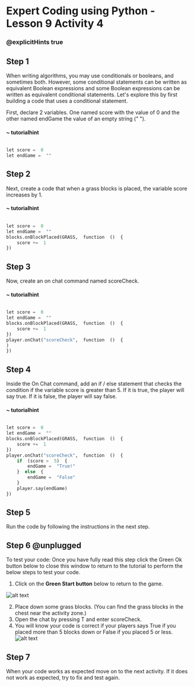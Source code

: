 # Expert Coding using Python - Lesson 9 Activity 4
### @explicitHints true

## Step 1

When writing algorithms, you may use conditionals or booleans, and sometimes both.  However, some conditional statements can be written as equivalent Boolean expressions and some Boolean expressions can be written as equivalent conditional statements.
Let's explore this by first building a code that uses a conditional statement. 

First, declare 2 variables. One named score with the value of 0 and the other named endGame the value of an empty string (" ").  

#### ~ tutorialhint
```python

let score =  0
let endGame =  ""

```

## Step 2

Next, create a code that when a grass blocks is placed, the variable score increases by 1. 

#### ~ tutorialhint
```python

let score =  0
let endGame =  ""
blocks.onBlockPlaced(GRASS,  function  ()  {
	score +=  1
})

```

## Step 3

Now, create an on chat command named scoreCheck.  

#### ~ tutorialhint
```python

let score =  0
let endGame =  ""
blocks.onBlockPlaced(GRASS,  function  ()  {
	score +=  1
})
player.onChat("scoreCheck",  function  ()  {
)
})

```

## Step 4

Inside the On Chat command, add an if / else statement that checks the condition if the variable score is greater than 5. If it is true, the player will say true.  If it is false, the player will say false. 


#### ~ tutorialhint
```python

let score =  0
let endGame =  ""
blocks.onBlockPlaced(GRASS,  function  ()  {
	score +=  1
})
player.onChat("scoreCheck",  function  ()  {
	if  (score >  5)  {
		endGame =  "True!"
	}  else  {
		endGame =  "False"
	}
	player.say(endGame)
})

```

## Step 5

Run the code by following the instructions in the next step.


## Step 6 @unplugged
To test your code:
Once you have fully read this step click the Green Ok button below to close this window to return to the tutorial to perform the below steps to test your code.

1. Click on the **Green Start button** below to return to the game.

  

![alt text](https://expertjs.codingcredentials.com/Lesson1/1.1/1.JPG?raw=true  "Start")

2. Place down some grass blocks. (You can find the grass blocks in the chest near the activity zone.)
3. Open the chat by pressing T and enter scoreCheck.  
4. You will know your code is correct if your players says True if you placed more than 5 blocks down or False if you placed 5 or less. 
![alt text](https://expertjs.codingcredentials.com/Lesson9/9.2/9.2.png?raw=true  "code")

## Step 7
When your code works as expected move on to the next activity.
If it does not work as expected, try to fix and test again.